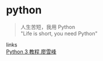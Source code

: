 # python

>人生苦短，我用 Python  
>"Life is short, you need Python"

links  
[](http://python.jobbole.com/81332/)
[Python 3 教程 廖雪峰](http://www.liaoxuefeng.com/wiki/0014316089557264a6b348958f449949df42a6d3a2e542c000)
[](http://e.jikexueyuan.com/python.html?hmsr=baidu_sem_python_dy_52490)
